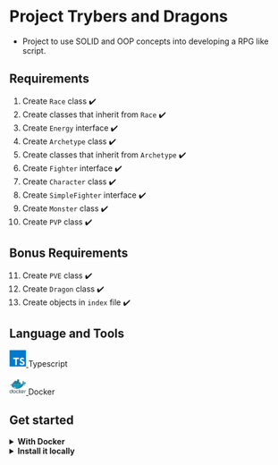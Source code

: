 # Project Trybers and Dragons

- Project to use SOLID and OOP concepts into developing a RPG like script. 

## Requirements

1. Create `Race` class ✔️
2. Create classes that inherit from `Race` ✔️
3. Create `Energy` interface ✔️
4. Create `Archetype` class ✔️
5. Create classes that inherit from `Archetype` ✔️
6. Create `Fighter` interface ✔️
7. Create `Character` class ✔️
8. Create `SimpleFighter` interface ✔️
9. Create `Monster` class ✔️ 
10. Create `PVP` class ✔️

## Bonus Requirements

11. Create `PVE` class ✔️
12. Create `Dragon` class ✔️
13. Create objects in `index` file ✔️
 
## Language and Tools

<a href="https://www.typescriptlang.org/" target="_blank"> <img src="https://raw.githubusercontent.com/devicons/devicon/master/icons/typescript/typescript-original.svg" alt="typescript" width="30" height="30"/> </a>
Typescript
</br>
</br>
<a href="https://www.docker.com/" target="_blank"> <img src="https://raw.githubusercontent.com/devicons/devicon/master/icons/docker/docker-original-wordmark.svg" alt="docker" width="30" height="30"/> </a>
Docker

## Get started

<details>
  <summary><strong> With Docker </strong></summary>
  </br>
  👉 Dockerfile and Docker-compose were provided by Trybe
  
  ⚠️ Before you start, you must check if your docker-compose version is 1.29 or higher
  </br>
  
  - Run `node` and `db` by running: 
  ```sh
  $ docker-compose up -d
  ```
  
  - Open interactive terminal using:
  ```sh
  $ docker exec -it trybers_and_dragons bash
  ```
  
  - Install dependencies, inside the container, with: 
  ```sh
  $ npm install
  ```
</details>

<details>
  <summary><strong> Install it locally </strong></summary>
  </br>
  
  - Open terminal and create a directory in your preferred location:
  ```sh
  $ mkdir <Your directory name here>
  ```
  
  - Access directory then clone the repository:
  ```sh
  $ cd <Your directory name here>
  $ git clone git@github.com:ViniGB/Project-Trybers-and-dragons.git
  ```
  
  - Access the newly created directory:
  ```sh
  $ cd Project-Trybers-and-dragons
  ```
  
  - Install dependencies:
  ```sh
  $ npm install
  ```
</details>
